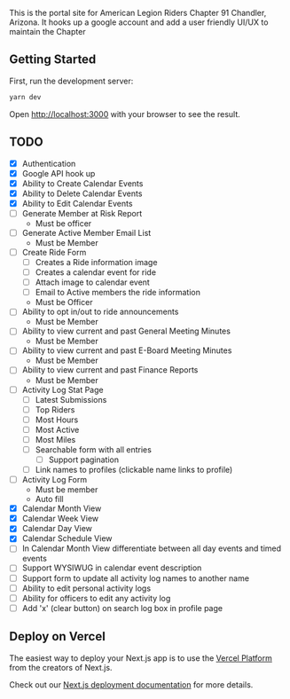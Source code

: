 This is the portal site for American Legion Riders Chapter 91 Chandler, Arizona.  It hooks up a google account and add a user friendly UI/UX to maintain the Chapter

## Getting Started

First, run the development server:

```bash
yarn dev
```

Open [http://localhost:3000](http://localhost:3000) with your browser to see the result.

## TODO

- [x] Authentication
- [x] Google API hook up
- [x] Ability to Create Calendar Events
- [x] Ability to Delete Calendar Events
- [x] Ability to Edit Calendar Events
- [ ] Generate Member at Risk Report
  - Must be officer
- [ ] Generate Active Member Email List
  - Must be Member
- [ ] Create Ride Form
  - [ ] Creates a Ride information image
  - [ ] Creates a calendar event for ride
  - [ ] Attach image to calendar event
  - [ ] Email to Active members the ride information
  - Must be Officer
- [ ] Ability to opt in/out to ride announcements
  - Must be Member
- [ ] Ability to view current and past General Meeting Minutes
  - Must be Member
- [ ] Ability to view current and past E-Board Meeting Minutes
  - Must be Member
- [ ] Ability to view current and past Finance Reports
  - Must be Member
- [ ] Activity Log Stat Page
  - [ ] Latest Submissions
  - [ ] Top Riders
  - [ ] Most Hours
  - [ ] Most Active
  - [ ] Most Miles
  - [ ] Searchable form with all entries
    - [ ] Support pagination
  - [ ] Link names to profiles (clickable name links to profile)
- [ ] Activity Log Form
  - Must be member
  - Auto fill
- [x] Calendar Month View
- [x] Calendar Week View
- [x] Calendar Day View
- [x] Calendar Schedule View
- [ ] In Calendar Month View differentiate between all day events and timed events
- [ ] Support WYSIWUG in calendar event description
- [ ] Support form to update all activity log names to another name
- [ ] Ability to edit personal activity logs
- [ ] Ability for officers to edit any activity log
- [ ] Add 'x' (clear button) on search log box in profile page

## Deploy on Vercel

The easiest way to deploy your Next.js app is to use the [Vercel Platform](https://vercel.com/new?utm_medium=default-template&filter=next.js&utm_source=create-next-app&utm_campaign=create-next-app-readme) from the creators of Next.js.

Check out our [Next.js deployment documentation](https://nextjs.org/docs/deployment) for more details.
